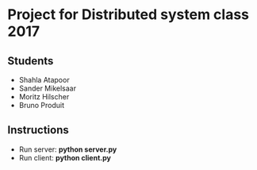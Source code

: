 # Project for Distributed system class 2017

## Students
- Shahla Atapoor
- Sander Mikelsaar
- Moritz Hilscher
- Bruno Produit

## Instructions
- Run server: **python server.py**
- Run client: **python client.py**
